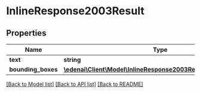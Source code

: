 # InlineResponse2003Result

## Properties
Name | Type | Description | Notes
------------ | ------------- | ------------- | -------------
**text** | **string** |  | [optional] 
**bounding_boxes** | [**\edenai\Client\Model\InlineResponse2003ResultBoundingBoxes[]**](InlineResponse2003ResultBoundingBoxes.md) |  | [optional] 

[[Back to Model list]](../README.md#documentation-for-models) [[Back to API list]](../README.md#documentation-for-api-endpoints) [[Back to README]](../README.md)


